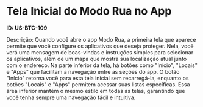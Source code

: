 # Tela Inicial do Modo Rua no App

**ID: US-BTC-109**

Descrição: Quando você abre o app Modo Rua, a primeira tela que aparece permite que você configure os aplicativos que deseja proteger. Nela, você verá uma mensagem de boas-vindas e instruções simples para selecionar os aplicativos, além de um mapa que mostra sua localização atual junto com o endereço. Na parte inferior da tela, há botões como "Início", "Locais" e "Apps" que facilitam a navegação entre as seções do app. O botão "Início" retorna você para esta tela inicial sem recarregá-la, enquanto os botões "Locais" e "Apps" permitem acessar suas listas específicas. Essa área inferior mantém o mesmo estilo em todas as telas, garantindo que você tenha sempre uma navegação fácil e intuitiva.
